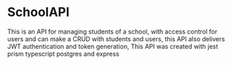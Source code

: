 # SchoolAPI
 This is an API for managing students of a school, with access control for users and can make a CRUD with students and users, this API also delivers JWT authentication and token generation, This API was created with jest prism typescript postgres and express 
